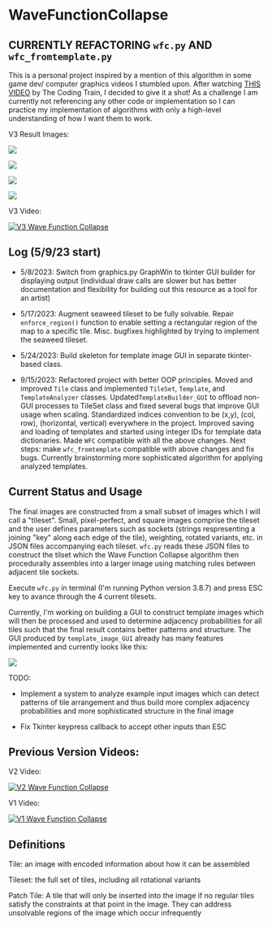 # WaveFunctionCollapse

## CURRENTLY REFACTORING `wfc.py` AND `wfc_fromtemplate.py`

This is a personal project inspired by a mention of this algorithm in some game dev/ computer graphics videos I stumbled upon. After watching [THIS VIDEO](https://youtu.be/rI_y2GAlQFM "The Coding Train") by The Coding Train, I decided to give it a shot! As a challenge I am currently not referencing any other code or implementation so I can practice my implementation of algorithms with only a high-level understanding of how I want them to work.

V3 Result Images:

![](captures/smallmap1.png)

![](captures/smallmap2.png)

![](captures/smallmap3.png)

![](captures/smallmap4.png)

V3 Video:

[![V3 Wave Function Collapse](captures/V3.PNG)](https://youtu.be/Umz1vGyT-Lg "V3 Wave Function Collapse")

## Log (5/9/23 start)

* 5/8/2023: Switch from graphics.py GraphWin to tkinter GUI builder for displaying output (individual draw calls are slower but has better documentation and flexibility for building out this resource as a tool for an artist)

* 5/17/2023: Augment seaweed tileset to be fully solvable. Repair `enforce_region()` function to enable setting a rectangular region of the map to a specific tile. Misc. bugfixes highlighted by trying to implement the seaweed tileset.

* 5/24/2023: Build skeleton for template image GUI in separate tkinter-based class.

* 9/15/2023: Refactored project with better OOP principles. Moved and improved `Tile` class and implemented `TileSet`, `Template`, and `TemplateAnalyzer` classes. Updated`TemplateBuilder_GUI` to offload non-GUI processes to TileSet class and fixed several bugs that improve GUI usage when scaling. Standardized indices convention to be (x,y), (col, row), (horizontal, vertical) everywhere in the project. Improved saving and loading of templates and started using integer IDs for template data dictionaries. Made `WFC` compatible with all the above changes. Next steps: make `wfc_fromtemplate` compatible with above changes and fix bugs. Currently brainstorming more sophisticated algorithm for applying analyzed templates.

## Current Status and Usage
The final images are constructed from a small subset of images which I will call a "tileset". Small, pixel-perfect, and square images comprise the tileset and the user defines parameters such as sockets (strings respresenting a joining "key" along each edge of the tile), weighting, rotated variants, etc. in JSON files accompanying each tileset. `wfc.py` reads these JSON files to construct the tilset which the Wave Function Collapse algorithm then procedurally assembles into a larger image using matching rules between adjacent tile sockets.

Execute `wfc.py` in terminal (I'm running Python version 3.8.7) and press ESC key to avance through the 4 current tilesets.

Currently, I'm working on building a GUI to construct template images which will then be processed and used to determine adjacency probabilities for all tiles such that the final result contains better patterns and structure. The GUI produced by `template_image_GUI` already has many features implemented and currently looks like this:

![](captures/InputImageGUI_V1.PNG)

TODO:

* Implement a system to analyze example input images which can detect patterns of tile arrangement and thus build more complex adjacency probabilities and more sophisticated structure in the final image

* Fix Tkinter keypress callback to accept other inputs than ESC

## Previous Version Videos:

V2 Video:

[![V2 Wave Function Collapse](captures/V2.PNG)](https://youtu.be/H58Ugvk9nLc "V2 Wave Function Collapse")

V1 Video:

[![V1 Wave Function Collapse](captures/V1.PNG)](https://youtube.com/shorts/JEJoIFABgiQ "V1 Wave Function Collapse")

## Definitions
Tile: an image with encoded information about how it can be assembled

Tileset: the full set of tiles, including all rotational variants

Patch Tile: A tile that will only be inserted into the image if no regular tiles satisfy the constraints at that point in the image. They can address unsolvable regions of the image which occur infrequently



